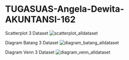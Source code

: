 # TUGASUAS-Angela-Dewita-AKUNTANSI-162

Scatterplot 3 Dataset
![scatterplot_alldataset](https://github.com/AngelaDewitaAyu/TUGASUAS-Angela-Dewita-AKUNTANSI-160/assets/167239973/e1d11a81-35a4-4bfc-b0a1-a60a448aea8b)

Diagram Batang 3 Dataset
![diagram_batang_alldataset](https://github.com/AngelaDewitaAyu/TUGASUAS-Angela-Dewita-AKUNTANSI-160/assets/167239973/aa833017-7b11-43f8-a693-b282ad54d925)

Diagram Venn 3 Dataset
![diagram_venn_alldataset](https://github.com/AngelaDewitaAyu/TUGASUAS-Angela-Dewita-AKUNTANSI-160/assets/167239973/d0d16143-c820-4c79-b025-3ee7e437812f)

